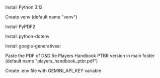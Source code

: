 Install Python 3.12


Create venv (default name "venv")


Install PyPDF2

Install python-dotenv

Install google-generativeai


Paste the PDF of D&D 5e Players Handbook PTBR version in main folder (default name "players_handbook_ptbr.pdf")


Create .env file with GEMINI_API_KEY variable